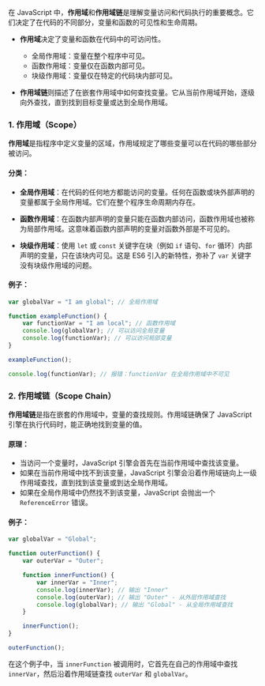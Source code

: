 在 JavaScript 中，**作用域**和**作用域链**是理解变量访问和代码执行的重要概念。它们决定了在代码的不同部分，变量和函数的可见性和生命周期。

- **作用域**决定了变量和函数在代码中的可访问性。
  - 全局作用域：变量在整个程序中可见。
  - 函数作用域：变量仅在函数内部可见。
  - 块级作用域：变量仅在特定的代码块内部可见。
  
- **作用域链**则描述了在嵌套作用域中如何查找变量。它从当前作用域开始，逐级向外查找，直到找到目标变量或达到全局作用域。


### 1. 作用域（Scope）

**作用域**是指程序中定义变量的区域，作用域规定了哪些变量可以在代码的哪些部分被访问。

#### 分类：
- **全局作用域**：在代码的任何地方都能访问的变量。任何在函数或块外部声明的变量都属于全局作用域。它们在整个程序生命周期内存在。

- **函数作用域**：在函数内部声明的变量只能在函数内部访问，函数作用域也被称为局部作用域。这意味着函数内部声明的变量对函数外部是不可见的。

- **块级作用域**：使用 `let` 或 `const` 关键字在块（例如 `if` 语句、`for` 循环）内部声明的变量，只在该块内可见。这是 ES6 引入的新特性，弥补了 `var` 关键字没有块级作用域的问题。

#### 例子：
```javascript
var globalVar = "I am global"; // 全局作用域

function exampleFunction() {
    var functionVar = "I am local"; // 函数作用域
    console.log(globalVar); // 可以访问全局变量
    console.log(functionVar); // 可以访问局部变量
}

exampleFunction();

console.log(functionVar); // 报错：functionVar 在全局作用域中不可见
```

### 2. 作用域链（Scope Chain）

**作用域链**是指在嵌套的作用域中，变量的查找规则。作用域链确保了 JavaScript 引擎在执行代码时，能正确地找到变量的值。

#### 原理：
- 当访问一个变量时，JavaScript 引擎会首先在当前作用域中查找该变量。
- 如果在当前作用域中找不到该变量，JavaScript 引擎会沿着作用域链向上一级作用域查找，直到找到该变量或到达全局作用域。
- 如果在全局作用域中仍然找不到该变量，JavaScript 会抛出一个 `ReferenceError` 错误。

#### 例子：
```javascript
var globalVar = "Global";

function outerFunction() {
    var outerVar = "Outer";

    function innerFunction() {
        var innerVar = "Inner";
        console.log(innerVar); // 输出 "Inner"
        console.log(outerVar); // 输出 "Outer" - 从外层作用域查找
        console.log(globalVar); // 输出 "Global" - 从全局作用域查找
    }

    innerFunction();
}

outerFunction();
```

在这个例子中，当 `innerFunction` 被调用时，它首先在自己的作用域中查找 `innerVar`，然后沿着作用域链查找 `outerVar` 和 `globalVar`。

